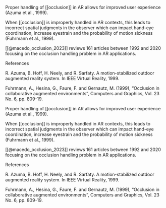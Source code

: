 
Proper handling of [[occlusion]] in AR allows for improved user experience (Azuma et al., 1999).

When [[occlusion]] is improperly handled in AR contexts, this leads to incorrect spatial judgments in the observer which can impact hand-eye coordination, increase eyestrain and the probability of motion sickness (Fuhrmann et al., 1999).  

[[@macedo_occlusion_2023]] reviews 161 articles between 1992 and 2020 focusing on the occlusion handling problem in AR applications. 



References

R. Azuma, B. Hoff, H. Neely, and R. Sarfaty. A motion-stabilized outdoor augmented reality system. In IEEE Virtual Reality, 1999.

Fuhrmann, A., Hesina, G., Faure, F. and Gernautz, M. (1999), “Occlusion in collaborative augmented environments”, Computers and Graphics, Vol. 23 No. 6, pp. 809-19.

Proper handling of [[occlusion]] in AR allows for improved user experience (Azuma et al., 1999).

When [[occlusion]] is improperly handled in AR contexts, this leads to incorrect spatial judgments in the observer which can impact hand-eye coordination, increase eyestrain and the probability of motion sickness (Fuhrmann et al., 1999).  


[[@macedo_occlusion_2023]] reviews 161 articles between 1992 and 2020 focusing on the occlusion handling problem in AR applications. 



References

R. Azuma, B. Hoff, H. Neely, and R. Sarfaty. A motion-stabilized outdoor augmented reality system. In IEEE Virtual Reality, 1999.

Fuhrmann, A., Hesina, G., Faure, F. and Gernautz, M. (1999), “Occlusion in collaborative augmented environments”, Computers and Graphics, Vol. 23 No. 6, pp. 809-19.